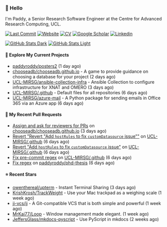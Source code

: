 ### 👋 Hello

I'm Paddy, a Senior Research Software Engineer at the Centre for Advanced
Research Computing, UCL.

[![Last Commit](https://img.shields.io/github/last-commit/paddyroddy/paddyroddy/main?label=updated)](https://github.com/paddyroddy)
[![Website](https://img.shields.io/badge/GitHub%20Pages-222?logo=githubpages&logoColor=fff&style=for-the-badge&style=flat)](https://paddyroddy.github.io)
[![CV](https://img.shields.io/badge/CV-PDF-pink.svg)](https://paddyroddy.github.io/cv)
[![Google Scholar](https://img.shields.io/badge/Google%20Scholar-4285F4?logo=googlescholar&logoColor=fff&style=for-the-badge&style=flat)](https://scholar.google.com/citations?user=OFigHUwAAAAJ)
[![Linkedin](https://img.shields.io/badge/LinkedIn-0A66C2?logo=linkedin&logoColor=fff&style=for-the-badge&style=flat)](https://www.linkedin.com/in/patrickjamesroddy)

[![GitHub Stats Dark](https://github-readme-stats-paddyroddy.vercel.app/api?username=paddyroddy&disable_animations=true&hide_border=true&hide_title=true&include_all_commits=true&rank_icon=github&show=prs_merged,reviews&show_icons=true&theme=tokyonight)](https://github.com/paddyroddy/paddyroddy#gh-dark-mode-only)
[![GitHub Stats Light](https://github-readme-stats-paddyroddy.vercel.app/api?username=paddyroddy&disable_animations=true&hide_border=true&hide_title=true&include_all_commits=true&rank_icon=github&show=prs_merged,reviews&show_icons=true&theme=default)](https://github.com/paddyroddy/paddyroddy#gh-light-mode-only)

#### 👷 Explore My Current Projects

- [paddyroddy/posters2](https://github.com/paddyroddy/posters2)
  (1 day ago)
- [chooseadb/chooseadb.github.io](https://github.com/chooseadb/chooseadb.github.io) - A game to provide guidance on choosing a database for your project
  (2 days ago)
- [UCL-MIRSG/ansible-collection-infra](https://github.com/UCL-MIRSG/ansible-collection-infra) - Ansible Collection to configure infrastructure for XNAT and OMERO
  (3 days ago)
- [UCL-MIRSG/.github](https://github.com/UCL-MIRSG/.github) - Default files for all repositories
  (6 days ago)
- [UCL-MIRSG/azure-mail](https://github.com/UCL-MIRSG/azure-mail) - A Python package for sending emails in Office 365 via an Azure app
  (6 days ago)

#### 🔨 My Recent Pull Requests

- [Assign and ask for reviewers for PRs](https://github.com/chooseadb/chooseadb.github.io/pull/76) on [chooseadb/chooseadb.github.io](https://github.com/chooseadb/chooseadb.github.io)
  (3 days ago)
- [Revert &#34;Revert &#34;Add `hostRules` to fix `customDatasource` issue&#34;&#34;](https://github.com/UCL-MIRSG/.github/pull/195) on [UCL-MIRSG/.github](https://github.com/UCL-MIRSG/.github)
  (6 days ago)
- [Revert &#34;Add `hostRules` to fix `customDatasource` issue&#34;](https://github.com/UCL-MIRSG/.github/pull/194) on [UCL-MIRSG/.github](https://github.com/UCL-MIRSG/.github)
  (6 days ago)
- [Fix pre-commit regex](https://github.com/UCL-MIRSG/.github/pull/193) on [UCL-MIRSG/.github](https://github.com/UCL-MIRSG/.github)
  (6 days ago)
- [Fix regex](https://github.com/paddyroddy/phd-thesis/pull/66) on [paddyroddy/phd-thesis](https://github.com/paddyroddy/phd-thesis)
  (6 days ago)

#### ⭐ Recent Stars

- [owenthereal/upterm](https://github.com/owenthereal/upterm) - Instant Terminal Sharing
  (3 days ago)
- [KrishKrosh/TrackWeight](https://github.com/KrishKrosh/TrackWeight) - Use your Mac trackpad as a weighing scale
  (1 week ago)
- [jj-vcs/jj](https://github.com/jj-vcs/jj) - A Git-compatible VCS that is both simple and powerful
  (1 week ago)
- [MrKai77/Loop](https://github.com/MrKai77/Loop) - Window management made elegant.
  (1 week ago)
- [JeffersGlass/mkdocs-pyscript](https://github.com/JeffersGlass/mkdocs-pyscript) - Use PyScript in mkdocs
  (2 weeks ago)
